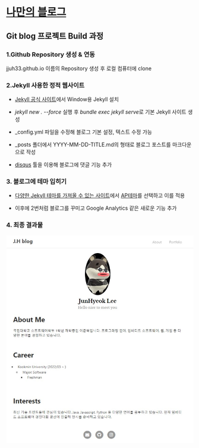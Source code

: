 # [나만의 블로그](https://jjunh33.github.io/)

## Git blog 프로젝트 Build 과정

### 1.Github Repository 생성 & 연동

jjuh33.github.io 이름의 Repository 생성 후 로컬 컴퓨터에 clone

### 2.Jekyll 사용한 정적 웹사이트

- [Jekyll 공식 사이트](https://jekyllrb-ko.github.io/)에서 Window용 Jekyll 설치

- _jekyll new . --force_ 실행 후 *bundle exec jekyll serve*로 기본 Jekyll 사이트 생성

- \_config.yml 파일을 수정해 블로그 기본 설정, 텍스트 수정 가능

- \_posts 폴더에서 YYYY-MM-DD-TITLE.md의 형태로 블로그 포스트를 마크다운으로 작성

- [disqus](https://disqus.com/) 툴을 이용해 블로그에 댓글 기능 추가

### 3. 블로그에 테마 입히기

- [다양한 Jekyll 테마를 가져올 수 있는 사이트](http://jekyllthemes.org/)에서 [AP테마](http://jekyllthemes.org/themes/AP/)를 선택하고 이를 적용

- 이후에 2번처럼 블로그를 꾸미고 Google Analytics 같은 새로운 기능 추가

### 4. 최종 결과물

![home](assets/img/home.jpg)
